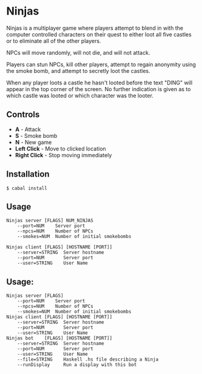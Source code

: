 Ninjas
======

Ninjas is a multiplayer game where players attempt to blend in with the
computer controlled characters on their quest to either loot all five
castles or to eliminate all of the other players.

NPCs will move randomly, will not die, and will not attack.

Players can stun NPCs, kill other players, attempt to regain anonymity using
the smoke bomb, and attempt to secretly loot the castles.

When any player loots a castle he hasn't looted before the text "DING" will
appear in the top corner of the screen. No further indication is given as to
which castle was looted or which character was the looter.

Controls
--------

* **A** - Attack
* **S** - Smoke bomb
* **N** - New game
* **Left Click** - Move to clicked location
* **Right Click** - Stop moving immediately

Installation
------------

    $ cabal install

Usage
-----

    Ninjas server [FLAGS] NUM_NINJAS
        --port=NUM    Server port
        --npcs=NUM    Number of NPCs
        --smokes=NUM  Number of initial smokebombs
    
    Ninjas client [FLAGS] [HOSTNAME [PORT]]
        --server=STRING  Server hostname
        --port=NUM       Server port
        --user=STRING    User Name
Usage:
----
    Ninjas server [FLAGS]
        --port=NUM    Server port
        --npcs=NUM    Number of NPCs
        --smokes=NUM  Number of initial smokebombs
    Ninjas client [FLAGS] [HOSTNAME [PORT]]
        --server=STRING  Server hostname
        --port=NUM       Server port
        --user=STRING    User Name
    Ninjas bot    [FLAGS] [HOSTNAME [PORT]]
        --server=STRING  Server hostname
        --port=NUM       Server port
        --user=STRING    User Name
        --file=STRING    Haskell .hs file describing a Ninja
        --runDisplay     Run a display with this bot

